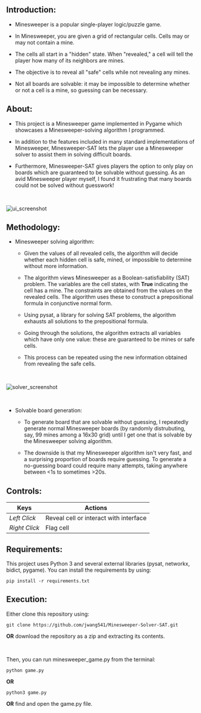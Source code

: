 ## Introduction:
* Minesweeper is a popular single-player logic/puzzle game. 

* In Minesweeper, you are given a grid of rectangular cells. Cells may or may not contain a mine. 

* The cells all start in a "hidden" state. When "revealed," a cell will tell the player how many of its neighbors are mines.

* The objective is to reveal all "safe" cells while not revealing any mines.

* Not all boards are solvable: it may be impossible to determine whether or not a cell is a mine, so guessing can be necessary.

## About:
* This project is a Minesweeper game implemented in Pygame which showcases a Minesweeper-solving algorithm I programmed.

* In addition to the features included in many standard implementations of Minesweeper, Minesweeper-SAT lets the player use a Minesweeper solver to assist them
in solving difficult boards.

* Furthermore, Minesweeper-SAT gives players the option to only play on boards which are guaranteed to be solvable without guessing. 
As an avid Minesweeper player myself, I found it frustrating that many boards could not be solved without guesswork!

<br/>

![ui_screenshot](https://user-images.githubusercontent.com/60950907/178075433-65b3c351-c9ff-4b3f-a24c-079886db743a.png)

## Methodology:
* Minesweeper solving algorithm:

  * Given the values of all revealed cells, the algorithm will decide whether each hidden cell is safe, mined, or impossible to determine without more information.
  
  * The algorithm views Minesweeper as a Boolean-satisfiability (SAT) problem. The variables are the cell states, with __True__ indicating the cell has a mine. 
  The constraints are obtained from the values on the revealed cells. The algorithm uses these to construct a prepositional formula in conjunctive normal form.  
  
  * Using pysat, a library for solving SAT problems, the algorithm exhausts all solutions to the prepositional formula.
  
  * Going through the solutions, the algorithm extracts all variables which have only one value: these are guaranteed to be mines or safe cells.
  
  * This process can be repeated using the new information obtained from revealing the safe cells.
  
 <br/>
 
![solver_screenshot](https://user-images.githubusercontent.com/60950907/178075432-f6777836-3d44-4528-b527-46bb499977a8.png)

 <br/>
 
* Solvable board generation:

  * To generate board that are solvable without guessing, I repeatedly generate normal Minesweeper boards (by randomly distrubuting, say, 99 mines among a 16x30 grid)
  until I get one that is solvable by the Minesweeper solving algorithm.
  
  * The downside is that my Minesweeper algorithm isn't very fast, and a surprising proportion of boards require guessing. To generate a no-guessing board
  could require many attempts, taking anywhere between <1s to sometimes >20s.
  
## Controls:
Keys | Actions
---|---
  _Left Click_ | Reveal cell or interact with interface
  _Right Click_ | Flag cell

## Requirements:
This project uses Python 3 and several external libraries (pysat, networkx, bidict, pygame). You can install the requirements by using:

    pip install -r requirements.txt

## Execution:
Either clone this repository using:

    git clone https://github.com/jwang541/Minesweeper-Solver-SAT.git
    
 __OR__ download the repository as a zip and extracting its contents. 
 
<br/>

Then, you can run minesweeper_game.py from the terminal:
    
    python game.py
    
 __OR__
 
    python3 game.py
    
 __OR__ find and open the game.py file.
